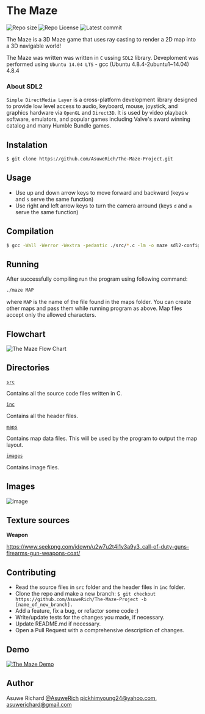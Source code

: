 # The Maze

![Repo size](https://img.shields.io/github/repo-size/AsuweRich/The-Maze-Project)
![Repo License](https://img.shields.io/github/license/AsuweRich/The-Maze-Project.svg)
![Latest commit](https://img.shields.io/github/last-commit/AsuweRich/The-Maze-Project/main?style=round-square)

The Maze is a 3D Maze game that uses ray casting to render a 2D map into a 3D navigable world!

The Maze was written was written in `C` ussing `SDL2` library. Deveploment was performed using `Ubuntu 14.04 LTS` - gcc (Ubuntu 4.8.4-2ubuntu1~14.04) 4.8.4

### About SDL2 

`Simple DirectMedia Layer` is a cross-platform development library designed to provide low level access to audio, keyboard, mouse, joystick, and graphics hardware via `OpenGL` and `Direct3D`. It is used by video playback software, emulators, and popular games including Valve's award winning catalog and many Humble Bundle games.

## Instalation 
```sh
$ git clone https://github.com/AsuweRich/The-Maze-Project.git
```
## Usage 
* Use up and down arrow keys to move forward and backward (keys `w` and `s` serve the same function)
* Use right and left arrow keys to turn the camera arround (keys `d` and `a` serve the same function)

## Compilation
```sh
$ gcc -Wall -Werror -Wextra -pedantic ./src/*.c -lm -o maze sdl2-config --cflags sdl2-config --libs;
```
## Running
After successfully compiling run the program using following command:

```bash
./maze MAP
```
where ```MAP``` is the name of the file found in the maps folder. You can create other maps and pass them while running program as above. Map files accept only the allowed characters.

## Flowchart
![The Maze Flow Chart](https://i.imgur.com/t0MxNni.png)

## Directories

[`src`](https://github.com/AsuweRich/The-Maze-Project/tree/main/src)

Contains all the source code files written in C.

[`inc`](https://github.com/AsuweRich/The-Maze-Project/tree/main/inc)

Contains all the header files.

[`maps`](https://github.com/AsuweRich/The-Maze-Project/tree/main/maps)

Contains map data files. This will be used by the program to output the map layout.

[`images`](https://github.com/AsuweRich/The-Maze-Project/tree/main/images)

Contains image files.

## Images

![image](https://user-images.githubusercontent.com/44834632/138765500-bd3838d0-fe46-4018-87b0-21143fb77e8b.png)

 
## Texture sources

**Weapon**

https://www.seekpng.com/idown/u2w7u2t4i1y3a9y3_call-of-duty-guns-firearms-gun-weapons-coat/

## Contributing

- Read the source files in ```src``` folder and the header files in ```inc``` folder.
- Clone the repo and make a new branch: `$ git checkout https://github.com/AsuweRich/The-Maze-Project -b [name_of_new_branch].`
- Add a feature, fix a bug, or refactor some code :)
- Write/update tests for the changes you made, if necessary.
- Update README.md if necessary.
- Open a Pull Request with a comprehensive description of changes.

## Demo
[![The Maze Demo](https://i.imgur.com/5Ss7s1S.png)](https://www.youtube.com/embed/6T2N8gNUTQ8)

## Author
Asuwe Richard [@AsuweRich](https://github.com/AsuweRich) <pickhimyoung24@yahoo.com>, <asuwerichard@gmail.com>
